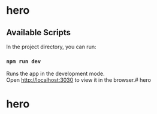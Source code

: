 # hero

## Available Scripts

In the project directory, you can run:

### `npm run dev`

Runs the app in the development mode.<br>
Open [http://localhost:3030](http://localhost:3030) to view it in the browser.# hero
# hero

